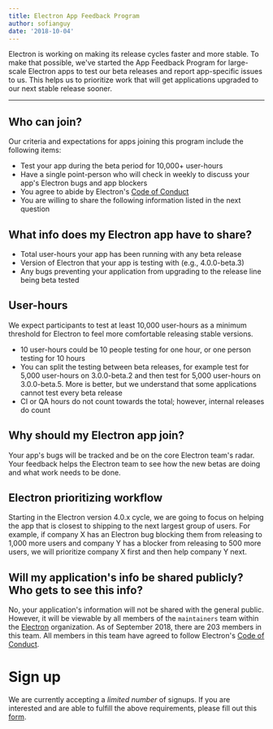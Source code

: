 ```yaml
---
title: Electron App Feedback Program
author: sofianguy
date: '2018-10-04'
---
```


Electron is working on making its release cycles faster and more stable. To make that possible, we've started the App Feedback Program for large-scale Electron apps to test our beta releases and report app-specific issues to us. This helps us to prioritize work that will get applications upgraded to our next stable release sooner.

---

## Who can join?
Our criteria and expectations for apps joining this program include the following items:
- Test your app during the beta period for 10,000+ user-hours
- Have a single point-person who will check in weekly to discuss your app's Electron bugs and app blockers
- You agree to abide by Electron's [Code of Conduct](https://github.com/electron/electron/blob/master/CODE_OF_CONDUCT.md)
- You are willing to share the following information listed in the next question

## What info does my Electron app have to share?
- Total user-hours your app has been running with any beta release
- Version of Electron that your app is testing with (e.g., 4.0.0-beta.3)
- Any bugs preventing your application from upgrading to the release line being beta tested

## User-hours
We expect participants to test at least 10,000 user-hours as a minimum threshold for Electron to feel more comfortable releasing stable versions.
- 10 user-hours could be 10 people testing for one hour, or one person testing for 10 hours
- You can split the testing between beta releases, for example test for 5,000 user-hours on 3.0.0-beta.2 and then test for 5,000 user-hours on 3.0.0-beta.5. More is better, but we understand that some applications cannot test every beta release
- CI or QA hours do not count towards the total; however, internal releases do count

## Why should my Electron app join?
Your app's bugs will be tracked and be on the core Electron team's radar. Your feedback helps the Electron team to see how the new betas are doing and what work needs to be done.

## Electron prioritizing workflow
Starting in the Electron version 4.0.x cycle, we are going to focus on helping the app that is closest to shipping to the next largest group of users.
For example, if company X has an Electron bug blocking them from releasing to 1,000 more users and company Y has a blocker from releasing to 500 more users, we will prioritize company X first and then help company Y next.

## Will my application's info be shared publicly? Who gets to see this info?
No, your application's information will not be shared with the general public. However, it will be viewable by all members of the `maintainers` team within the [Electron](https://github.com/electron) organization. As of September 2018, there are 203 members in this team. All members in this team have agreed to follow Electron's [Code of Conduct](https://github.com/electron/electron/blob/master/CODE_OF_CONDUCT.md).

# Sign up
We are currently accepting a *limited number* of signups. If you are interested and are able to fulfill the above requirements, please fill out this [form](https://goo.gl/forms/f9BBaLnyD7wT0FZO2).
